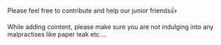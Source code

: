 Please feel free to contribute and help our junior friends👍

While adding cointent, please make sure you are not indulging into any malpractises like paper leak etc....

